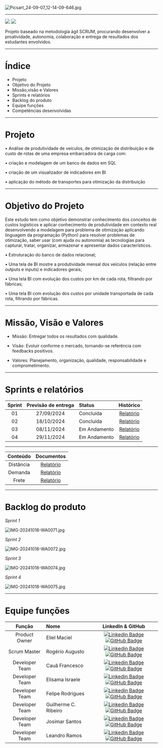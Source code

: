 ![Picsart_24-09-07_12-14-09-646.jpg](https://github.com/user-attachments/assets/da5b47c8-8ecd-4022-9b7b-c20d44ca4a46)

------------------------------------------------------------------------------------------------------------------------------------------

 <a href="http://fatecsjc-prd.azurewebsites.net/"><img src="https://img.shields.io/badge/INSTITUIÇÃO%3A-FATEC SÃO JOSÉ DOS CAMPOS-blue"/></a>
 <a href="https://conceptprimefatec.atlassian.net/jira/software/projects/CP3S/boards/3/backlog?assignee=unassigned%2C712020%3A8a58d1bf-2cab-4aad-84b1-37e0f078cfba"><img src="https://img.shields.io/badge/LINK:-JIRA SOFTWARE-blue"/></a>

Projeto baseado na metodologia ágil SCRUM, procurando desenvolver a proatividade, autonomia, colaboração e entrega de resultados dos estudantes envolvidos.

------------------------------------------------------------------------------------------------------------------------------------------

# Índice
* Projeto
* Objetivo do Projeto
* Missão,visão e Valores 
* Sprints e relatórios
* Backlog do produto
* Equipe funções
* Competências desenvolvidas

------------------------------------------------------------------------------------------------------------------------------------------

# Projeto 

• Análise de produtividade de veículos, de otimização de distribuição e de custo de rotas de uma empresa embarcadora de carga com:
 
• criação e modelagem de um banco de dados em SQL
 
• criação de um visualizador de indicadores em BI
 
• aplicação do método de transportes para otimização da distribuição

------------------------------------------------------------------------------------------------------------------------------------------

# Objetivo do Projeto


Este estudo tem como objetivo demonstrar conhecimento dos conceitos de custos logisticos e aplicar conhecimento de produtividade em contexto real desenvolvendo a modelagem para problema de otimização aplicando linguagem da programação (Python) para resolver problemas de otimização, saber usar (com ajuda ou autonomia) as tecnologias para capturar, tratar, organizar, armazenar e apresentar dados característicos.

• Estruturação do banco de dados relacional;

• Uma tela de BI mostre a produtividade mensal dos veículos (relação entre outputs e inputs) e indicadores gerais;
 
• Uma tela BI com evolução dos custos por km de cada rota, filtrando por fábricas;
 
• Uma tela BI com evolução dos custos por unidade transportada de cada rota, filtrando por fábricas.

------------------------------------------------------------------------------------------------------------------------------------------

# Missão, Visão e Valores


* Missão: Entregar todos os resultados com qualidade.

* Visão: Evoluir conforme o mercado, tornando-se referência com feedbacks positivos.

* Valores: Planejamento, organização, qualidade, responsabilidade e comprometimento.

------------------------------------------------------------------------------------------------------------------------------------------


# Sprints e relatórios

| Sprint | Previsão de entrega | Status           | Histórico |
|:--:|:----------:|:-------------------|:-------------------------------------------------:|
| 01 | 27/09/2024 | Concluída    | [Relatório](https://github.com/user-attachments/files/17441616/DOCUMENTO.SPRINT.1.1.docx24.docx)|
| 02 | 18/10/2024 | Concluída    | [Relatório](https://github.com/user-attachments/files/17441645/RELATORIO.SPRINT.2.docx)|
| 03 | 08/11/2024 | Em Andamento  | [Relatório](https://github.com/Guilhermecarvalhoribeiro/CONCEPTPRIME/files/15462388/RELATORIO.API.-.SPRINT.3.-.Copiar.docx)
| 04 | 29/11/2024 | Em Andamento | [Relatório](https://github.com/user-attachments/files/15878318/RELATORIO.API.-.SPRINT.4.-.1.docx)|
------------------------------------------------------------------------------------------------------------------------------------------------------------------


| Conteúdo | Documentos | 
|:--:|:----------:|
| Distância |  [Relatório](https://fatecspgov-my.sharepoint.com/:w:/r/personal/elisama_silva_fatec_sp_gov_br/Documents/Microsoft%20Teams%20Chat%20Files/Passo%20a%20Passo%20do%20c%C3%A1lculo%20de%20dist%C3%A2ncia.docx?d=wbc13d637495d48d98d1ca13bcf211474&csf=1&web=1&e=6WZePj) | 
| Demanda | [Relatório](https://fatecspgov-my.sharepoint.com/:w:/r/personal/elisama_silva_fatec_sp_gov_br/Documents/Microsoft%20Teams%20Chat%20Files/Passo%20a%20Passo%20para%20demanda.docx?d=w53506006b138425eae12be0063e069fe&csf=1&web=1&e=6EjTAa) |
|  Frete   |  [Relatório](https://fatecspgov-my.sharepoint.com/:w:/r/personal/elisama_silva_fatec_sp_gov_br/Documents/Microsoft%20Teams%20Chat%20Files/Passo%20a%20Passo%20para%20valor%20de%20frete.docx?d=w49f6e60fc2f546639976731dab09ba83&csf=1&web=1&e=buuzMx)  | 


------------------------------------------------------------------------------------------------------------------------------------------


# Backlog do produto 

_Sprint 1_

![IMG-20241018-WA0071.jpg](https://github.com/user-attachments/assets/a476a048-192e-4f30-99a8-bce005ef0e81)


_Sprint 2_

![IMG-20241018-WA0072.jpg](https://github.com/user-attachments/assets/3247b460-b669-4768-a8c6-2b908ffb2bda)

_Sprint 3_

![IMG-20241018-WA0074.jpg](https://github.com/user-attachments/assets/ed0d3be8-7efe-4b3f-b313-e0cf2091c70e)

_Sprint 4_

![IMG-20241018-WA0075.jpg](https://github.com/user-attachments/assets/4553022e-5e97-4ee3-8279-460a42d5295a)

------------------------------------------------------------------------------------------------------------------------------------------

# Equipe funções 

|    Função     | Nome                                  |  LinkedIn & GitHub |
| :-----------: | :------------------------------------ | :-------------------------------------------------------------------------------------------------------------------------------------------------------------------------------------------------------------------------------------------------------------------------------------------------------------------------: |
| Product Owner |   Eliel Maciel     |     [![Linkedin Badge](https://img.shields.io/badge/Linkedin-blue?style=flat-square&logo=Linkedin&logoColor=white)](https://www.linkedin.com/in/elielmaciel2022?utm_source=share&utm_campaign=share_via&utm_content=profile&utm_medium=android_app) [![GitHub Badge](https://img.shields.io/badge/GitHub-111217?style=flat-square&logo=github&logoColor=white)](https://github.com/ElielMaciel/Template)     |           
| Scrum Master  | Rogério Augusto |      [![Linkedin Badge](https://img.shields.io/badge/Linkedin-blue?style=flat-square&logo=Linkedin&logoColor=white)](https://www.linkedin.com/in/rog%C3%A9rio-augusto-85b115199/) [![GitHub Badge](https://img.shields.io/badge/GitHub-111217?style=flat-square&logo=github&logoColor=white)](https://github.com/rogeriopereira01)     |
| Developer Team | Cauã Francesco |      [![Linkedin Badge](https://img.shields.io/badge/Linkedin-blue?style=flat-square&logo=Linkedin&logoColor=white)](www.linkedin.com/in/cauafrancesco) [![GitHub Badge](https://img.shields.io/badge/GitHub-111217?style=flat-square&logo=github&logoColor=white)](https://github.com)     |
|  Developer Team  | Elisama Israele             |         [![Linkedin Badge](https://img.shields.io/badge/Linkedin-blue?style=flat-square&logo=Linkedin&logoColor=white)](https://www.linkedin.com/in/elisama-silva-a11a3b277?utm_source=share&utm_campaign=share_via&utm_content=profile&utm_medium=android_app) [![GitHub Badge](https://img.shields.io/badge/GitHub-111217?style=flat-square&logo=github&logoColor=white)](https://github.com/ElisamaIsraele)      |
| Developer Team | Felipe Rodrigues|      [![Linkedin Badge](https://img.shields.io/badge/Linkedin-blue?style=flat-square&logo=Linkedin&logoColor=white)](https://www.linkedin.com/in/felipe-rodrigues-silva-234249169?utm_source=share&utm_campaign=share_via&utm_content=profile&utm_medium=android_app) [![GitHub Badge](https://img.shields.io/badge/GitHub-111217?style=flat-square&logo=github&logoColor=white)](https://github.com/Feliperodrigues17)     |
| Developer Team | Guilherme C. Ribeiro |      [![Linkedin Badge](https://img.shields.io/badge/Linkedin-blue?style=flat-square&logo=Linkedin&logoColor=white)](https://www.linkedin.com/in/guilherme-c-ribeiro-914245222) [![GitHub Badge](https://img.shields.io/badge/GitHub-111217?style=flat-square&logo=github&logoColor=white)](https://github.com/Guilhermecarvalhoribeiro)     |
| Developer Team | Josimar Santos|      [![Linkedin Badge](https://img.shields.io/badge/Linkedin-blue?style=flat-square&logo=Linkedin&logoColor=white)](https://www.linkedin.com/in/josimar-santos-2b4329288?utm_source=share&utm_campaign=share_via&utm_content=profile&utm_medium=android_app) [![GitHub Badge](https://img.shields.io/badge/GitHub-111217?style=flat-square&logo=github&logoColor=white)](https://github.com)     |
|  Developer Team | Leandro Ramos    |           [![Linkedin Badge](https://img.shields.io/badge/Linkedin-blue?style=flat-square&logo=Linkedin&logoColor=white)](https://www.linkedin.com/in/leandro-ramos-193040277/) [![GitHub Badge](https://img.shields.io/badge/GitHub-111217?style=flat-square&logo=github&logoColor=white)](https://github.com)          |




